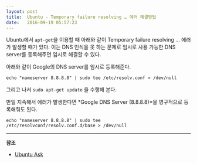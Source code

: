 ```yaml
---
layout: post
title:  Ubuntu - Temporary failure resolving … 에러 해결방법
date:   2016-09-19 05:57:23
---
```


Ubuntu에서 `apt-get`을 이용할 때 아래와 같이 Temporary failure resolving … 에러가 발생할 때가 있다. 이는 DNS 인식을 못 하는 문제로 임시로 사용 가능한 DNS server를 등록해주면 임시로 해결할 수 있다.

아래와 같이 Google의 DNS server를 임시로 등록해준다.

	echo "nameserver 8.8.8.8" | sudo tee /etc/resolv.conf > /dev/null

그리고 나서 `sudo apt-get update` 을 수행해 본다.

만일 지속해서 에러가 발생한다면 *Google DNS Server (8.8.8.8)*을 영구적으로 등록해줘도 된다.

	echo "nameserver 8.8.8.8" | sudo tee /etc/resolvconf/resolv.conf.d/base > /dev/null

---- 

**참조**

- [Ubuntu Ask][1]

[1]:	http://askubuntu.com/questions/91543/apt-get-update-fails-to-fetch-files-temporary-failure-resolving-error